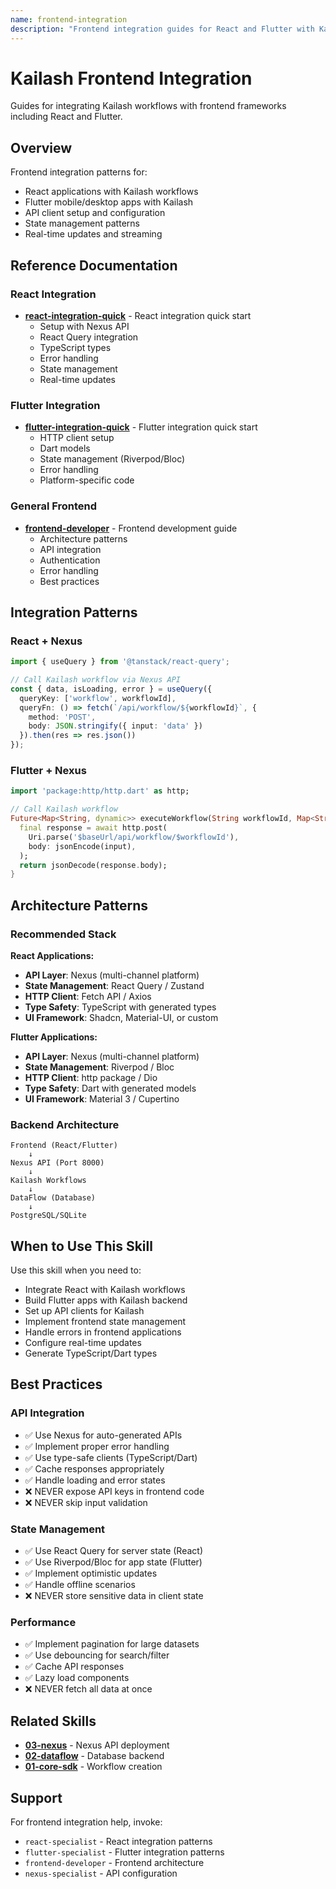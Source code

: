 ```yaml
---
name: frontend-integration
description: "Frontend integration guides for React and Flutter with Kailash SDK workflows, including setup, API integration, state management, and best practices. Use when asking about 'frontend integration', 'React integration', 'Flutter integration', 'frontend developer', 'UI integration', 'React with Kailash', 'Flutter with Kailash', 'frontend workflow', 'API client', 'React query', or 'Flutter state management'."
---
```


# Kailash Frontend Integration

Guides for integrating Kailash workflows with frontend frameworks including React and Flutter.

## Overview

Frontend integration patterns for:
- React applications with Kailash workflows
- Flutter mobile/desktop apps with Kailash
- API client setup and configuration
- State management patterns
- Real-time updates and streaming

## Reference Documentation

### React Integration
- **[react-integration-quick](react-integration-quick.md)** - React integration quick start
  - Setup with Nexus API
  - React Query integration
  - TypeScript types
  - Error handling
  - State management
  - Real-time updates

### Flutter Integration
- **[flutter-integration-quick](flutter-integration-quick.md)** - Flutter integration quick start
  - HTTP client setup
  - Dart models
  - State management (Riverpod/Bloc)
  - Error handling
  - Platform-specific code

### General Frontend
- **[frontend-developer](frontend-developer.md)** - Frontend development guide
  - Architecture patterns
  - API integration
  - Authentication
  - Error handling
  - Best practices

## Integration Patterns

### React + Nexus
```typescript
import { useQuery } from '@tanstack/react-query';

// Call Kailash workflow via Nexus API
const { data, isLoading, error } = useQuery({
  queryKey: ['workflow', workflowId],
  queryFn: () => fetch(`/api/workflow/${workflowId}`, {
    method: 'POST',
    body: JSON.stringify({ input: 'data' })
  }).then(res => res.json())
});
```

### Flutter + Nexus
```dart
import 'package:http/http.dart' as http;

// Call Kailash workflow
Future<Map<String, dynamic>> executeWorkflow(String workflowId, Map<String, dynamic> input) async {
  final response = await http.post(
    Uri.parse('$baseUrl/api/workflow/$workflowId'),
    body: jsonEncode(input),
  );
  return jsonDecode(response.body);
}
```

## Architecture Patterns

### Recommended Stack

**React Applications:**
- **API Layer**: Nexus (multi-channel platform)
- **State Management**: React Query / Zustand
- **HTTP Client**: Fetch API / Axios
- **Type Safety**: TypeScript with generated types
- **UI Framework**: Shadcn, Material-UI, or custom

**Flutter Applications:**
- **API Layer**: Nexus (multi-channel platform)
- **State Management**: Riverpod / Bloc
- **HTTP Client**: http package / Dio
- **Type Safety**: Dart with generated models
- **UI Framework**: Material 3 / Cupertino

### Backend Architecture

```
Frontend (React/Flutter)
    ↓
Nexus API (Port 8000)
    ↓
Kailash Workflows
    ↓
DataFlow (Database)
    ↓
PostgreSQL/SQLite
```

## When to Use This Skill

Use this skill when you need to:
- Integrate React with Kailash workflows
- Build Flutter apps with Kailash backend
- Set up API clients for Kailash
- Implement frontend state management
- Handle errors in frontend applications
- Configure real-time updates
- Generate TypeScript/Dart types

## Best Practices

### API Integration
- ✅ Use Nexus for auto-generated APIs
- ✅ Implement proper error handling
- ✅ Use type-safe clients (TypeScript/Dart)
- ✅ Cache responses appropriately
- ✅ Handle loading and error states
- ❌ NEVER expose API keys in frontend code
- ❌ NEVER skip input validation

### State Management
- ✅ Use React Query for server state (React)
- ✅ Use Riverpod/Bloc for app state (Flutter)
- ✅ Implement optimistic updates
- ✅ Handle offline scenarios
- ❌ NEVER store sensitive data in client state

### Performance
- ✅ Implement pagination for large datasets
- ✅ Use debouncing for search/filter
- ✅ Cache API responses
- ✅ Lazy load components
- ❌ NEVER fetch all data at once

## Related Skills

- **[03-nexus](../../03-nexus/SKILL.md)** - Nexus API deployment
- **[02-dataflow](../../02-dataflow/SKILL.md)** - Database backend
- **[01-core-sdk](../../01-core-sdk/SKILL.md)** - Workflow creation

## Support

For frontend integration help, invoke:
- `react-specialist` - React integration patterns
- `flutter-specialist` - Flutter integration patterns
- `frontend-developer` - Frontend architecture
- `nexus-specialist` - API configuration